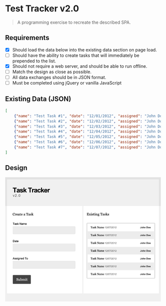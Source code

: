 Test Tracker v2.0
=================
> A programming exercise to recreate the described SPA.

Requirements
------------
- [x] Should load the data below into the existing data section on page load.
- [ ] Should have the ability to create tasks that will immediately be prepended to the list.
- [x] Should not require a web server, and should be able to run offline.
- [ ] Match the design as close as possible.
- [ ] All data exchanges should be in JSON format.
- [ ] Must be completed using jQuery or vanilla JavaScript

Existing Data (JSON)
--------------------
```json
[
    {"name": "Test Task #1", "date": "12/01/2012", "assigned": "John Doe" },
    {"name": "Test Task #2", "date": "12/02/2012", "assigned": "John Doe" },
    {"name": "Test Task #3", "date": "12/03/2012", "assigned": "John Doe" },
    {"name": "Test Task #4", "date": "12/04/2012", "assigned": "John Doe" },
    {"name": "Test Task #5", "date": "12/05/2012", "assigned": "John Doe" },
    {"name": "Test Task #6", "date": "12/06/2012", "assigned": "John Doe" },
    {"name": "Test Task #7", "date": "12/07/2012", "assigned": "John Doe" }
]
```

Design
------
![Design](design.png)
